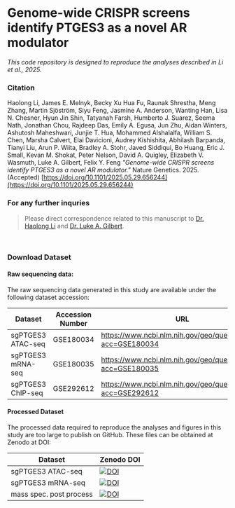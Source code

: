 # Genome-wide CRISPR screens identify PTGES3 as a novel AR modulator
_This code repository is designed to reproduce the analyses described in Li et al., 2025._

### Citation
Haolong Li, James E. Melnyk, Becky Xu Hua Fu, Raunak Shrestha, Meng Zhang, Martin Sjöström, Siyu Feng, Jasmine A. Anderson, Wanting Han, Lisa N. Chesner, Hyun Jin Shin, Tatyanah Farsh, Humberto J. Suarez, Seema Nath, Jonathan Chou, Rajdeep Das, Emily A. Egusa, Jun Zhu, Aidan Winters, Ashutosh Maheshwari, Junjie T. Hua, Mohammed Alshalalfa, William S. Chen, Marsha Calvert, Elai Davicioni, Audrey Kishishita, Abhilash Barpanda, Tianyi Liu, Arun P. Wiita, Bradley A. Stohr, Javed Siddiqui, Bo Huang, Eric J. Small, Kevan M. Shokat, Peter Nelson, David A. Quigley, Elizabeth V. Wasmuth, Luke A. Gilbert, Felix Y. Feng
*"Genome-wide CRISPR screens identify PTGES3 as a novel AR modulator."* Nature Genetics. 2025. (Accepted) [https://doi.org/10.1101/2025.05.29.656244](https://doi.org/10.1101/2025.05.29.656244)


### For any further inquries
>Please direct correspondence related to this manuscript to [Dr. Haolong Li](https://research.fredhutch.org/haolong-li/en.html) and [Dr. Luke A. Gilbert](https://arcinstitute.org/labs/gilbertlab).  
<br/>

### Download Dataset
#### Raw sequencing data: 
The raw sequencing data generated in this study are available under the following dataset accession:

| Dataset           | Accession Number | URL                                                          |
|-------------------|------------------|--------------------------------------------------------------|
| sgPTGES3 ATAC-seq | GSE180034        | https://www.ncbi.nlm.nih.gov/geo/query/acc.cgi?acc=GSE180034 |
| sgPTGES3 mRNA-seq | GSE180035        | https://www.ncbi.nlm.nih.gov/geo/query/acc.cgi?acc=GSE180035 |
| sgPTGES3 ChIP-seq | GSE292612        | https://www.ncbi.nlm.nih.gov/geo/query/acc.cgi?acc=GSE292612 |

#### Processed Dataset
The processed data required to reproduce the analyses and figures in this study are too large to publish on GitHub. These files can be obtained at Zenodo at DOI:

| Dataset                 | Zenodo DOI                                                                                                  |
|-------------------------|-------------------------------------------------------------------------------------------------------------|
| sgPTGES3 ATAC-seq       | [![DOI](https://zenodo.org/badge/DOI/10.5281/zenodo.15678438.svg)](https://doi.org/10.5281/zenodo.15678438) |
| sgPTGES3 mRNA-seq       | [![DOI](https://zenodo.org/badge/DOI/10.5281/zenodo.15678438.svg)](https://doi.org/10.5281/zenodo.15678438) |
| mass spec. post process | [![DOI](https://zenodo.org/badge/DOI/10.5281/zenodo.15678438.svg)](https://doi.org/10.5281/zenodo.15678438) |
